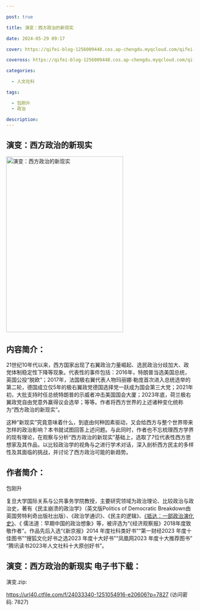 ```yaml
---

post: true

title: 演变：西方政治的新现实

date: 2024-05-29 09:17

cover: https://qifei-blog-1256009448.cos.ap-chengdu.myqcloud.com/qifei-blog/65e1ba5d9f345e8d0331841f.jpg

coveross: https://qifei-blog-1256009448.cos.ap-chengdu.myqcloud.com/qifei-blog/65e1ba5d9f345e8d0331841f.jpg

categories:

  - 人文社科

tags:

  - 包刚升
  - 政治

description:
---
```




##  演变：西方政治的新现实

<img alt="演变：西方政治的新现实 " class="aligncenter loading" data-was-processed="true" decoding="async" fetchpriority="high" height="471" src="https://qifei-blog-1256009448.cos.ap-chengdu.myqcloud.com/qifei-blog/65e1ba5d9f345e8d0331841f.jpg " style="cursor: zoom-in;" width="314"/>

## 内容简介：

21世纪10年代以来，西方国家出现了右翼政治力量崛起、选民政治分歧加大、政党体制稳定性下降等现象。代表性的事件包括：2016年，特朗普当选美国总统，英国公投“脱欧”；2017年，法国极右翼代表人物玛丽娜·勒庞首次进入总统选举的第二轮，德国成立仅5年的极右翼政党德国选择党一跃成为国会第三大党；2021年初，大批支持时任总统特朗普的示威者冲击美国国会大厦；2023年底，荷兰极右翼政党自由党意外赢得议会选举；等等。作者将西方世界的上述诸种变化统称为“西方政治的新现实”。

这种“新现实”究竟意味着什么，到底由何种因素驱动，又会给西方与整个世界带来怎样的政治影响？本书就试图回答上述问题。与此同时，作者也不忘梳理西方学界的现有理论，在观察与分析“西方政治的新现实”基础上，选取了7位代表性西方思想家及其作品，以比较政治学的视角与之进行学术对话，深入剖析西方民主的多样性及其面临的挑战，并讨论了西方政治可能的新趋势。

## 作者简介：

包刚升

复旦大学国际关系与公共事务学院教授，主要研究领域为政治理论、比较政治与政治史，著有《民主崩溃的政治学》（英文版Politics of Democratic Breakdown由英国劳特利奇出版社出版）、《政治学通识》、《民主的逻辑》、<a href="https://www.huibooks.com/17708.html">《抵达：一部政治演化史》</a>、《 儒法道：早期中国的政治想象》等，被评选为“《经济观察报》2018年度致敬作者”。作品先后入选“《新京报》2014 年度社科类好书”“第一财经2023 年度十佳图书”“搜狐文化好书之选2023 年度十大好书”“凤凰网2023 年度十大推荐图书” “腾讯读书2023年人文社科十大原创好书”。

## 演变：西方政治的新现实 电子书下载：


演变.zip: 

https://url40.ctfile.com/f/24033340-1251054916-e20606?p=7827 (访问密码: 7827)